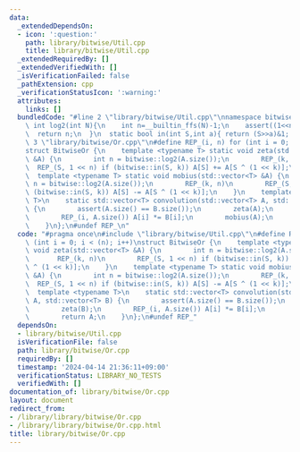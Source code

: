 ```yaml
---
data:
  _extendedDependsOn:
  - icon: ':question:'
    path: library/bitwise/Util.cpp
    title: library/bitwise/Util.cpp
  _extendedRequiredBy: []
  _extendedVerifiedWith: []
  _isVerificationFailed: false
  _pathExtension: cpp
  _verificationStatusIcon: ':warning:'
  attributes:
    links: []
  bundledCode: "#line 2 \"library/bitwise/Util.cpp\"\nnamespace bitwise{\n  static\
    \ int log2(int N){\n    int n=__builtin_ffs(N)-1;\n    assert((1<<n)==N);\n  \
    \  return n;\n  }\n  static bool in(int S,int a){ return (S>>a)&1; }\n}\n#line\
    \ 3 \"library/bitwise/Or.cpp\"\n#define REP_(i, n) for (int i = 0; i < (n); i++)\n\
    struct BitwiseOr {\n    template <typename T> static void zeta(std::vector<T>\
    \ &A) {\n        int n = bitwise::log2(A.size());\n        REP_(k, n)\n      \
    \  REP_(S, 1 << n) if (bitwise::in(S, k)) A[S] += A[S ^ (1 << k)];\n    }\n  \
    \  template <typename T> static void mobius(std::vector<T> &A) {\n        int\
    \ n = bitwise::log2(A.size());\n        REP_(k, n)\n        REP_(S, 1 << n) if\
    \ (bitwise::in(S, k)) A[S] -= A[S ^ (1 << k)];\n    }\n    template <typename\
    \ T>\n    static std::vector<T> convolution(std::vector<T> A, std::vector<T> B)\
    \ {\n        assert(A.size() == B.size());\n        zeta(A);\n        zeta(B);\n\
    \        REP_(i, A.size()) A[i] *= B[i];\n        mobius(A);\n        return A;\n\
    \    }\n};\n#undef REP_\n"
  code: "#pragma once\n#include \"library/bitwise/Util.cpp\"\n#define REP_(i, n) for\
    \ (int i = 0; i < (n); i++)\nstruct BitwiseOr {\n    template <typename T> static\
    \ void zeta(std::vector<T> &A) {\n        int n = bitwise::log2(A.size());\n \
    \       REP_(k, n)\n        REP_(S, 1 << n) if (bitwise::in(S, k)) A[S] += A[S\
    \ ^ (1 << k)];\n    }\n    template <typename T> static void mobius(std::vector<T>\
    \ &A) {\n        int n = bitwise::log2(A.size());\n        REP_(k, n)\n      \
    \  REP_(S, 1 << n) if (bitwise::in(S, k)) A[S] -= A[S ^ (1 << k)];\n    }\n  \
    \  template <typename T>\n    static std::vector<T> convolution(std::vector<T>\
    \ A, std::vector<T> B) {\n        assert(A.size() == B.size());\n        zeta(A);\n\
    \        zeta(B);\n        REP_(i, A.size()) A[i] *= B[i];\n        mobius(A);\n\
    \        return A;\n    }\n};\n#undef REP_"
  dependsOn:
  - library/bitwise/Util.cpp
  isVerificationFile: false
  path: library/bitwise/Or.cpp
  requiredBy: []
  timestamp: '2024-04-14 21:36:11+09:00'
  verificationStatus: LIBRARY_NO_TESTS
  verifiedWith: []
documentation_of: library/bitwise/Or.cpp
layout: document
redirect_from:
- /library/library/bitwise/Or.cpp
- /library/library/bitwise/Or.cpp.html
title: library/bitwise/Or.cpp
---
```

